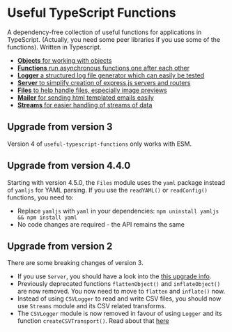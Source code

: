 # Useful TypeScript Functions

A dependency-free collection of useful functions for applications in TypeScript. (Actually, you need some peer libraries if you use some of the functions). Written in Typescript.

- [**Objects** for working with objects](src/Objects.md)
- [**Functions** run asynchronous functions one after each other](src/Functions.md)
- [**Logger** a structured log file generator which can easily be tested](src/Logger.md)
- [**Server** to simplify creation of express.js servers and routers](src/Server.md)
- [**Files** to help handle files, especially image previews](src/Files.md)
- [**Mailer** for sending html templated emails easily](src/Mailer.md)
- [**Streams** for easier handling of streams of data](src/Streams.md)

## Upgrade from version 3

Version 4 of `useful-typescript-functions` only works with ESM.

## Upgrade from version 4.4.0

Starting with version 4.5.0, the `Files` module uses the `yaml` package instead of `yamljs` for YAML parsing. If you use the `readYAML()` or `readConfig()` functions, you need to:

- Replace `yamljs` with `yaml` in your dependencies: `npm uninstall yamljs && npm install yaml`
- No code changes are required - the API remains the same

## Upgrade from version 2

There are some breaking changes of version 3.

- If you use `Server`, you should have a look into the [this upgrade info](src/Server.md#upgrading-from-version-2).
- Previously deprecated functions `flattenObject()` and `inflateObject()` are now removed. You now need to move to `flatten` and `inflate()` now.
- Instead of using `CSVLogger` to read and write CSV files, you should now use `Streams` module and its CSV related transforms.
- The `CSVLogger` module is now removed in favour of using `Logger` and its function `createCSVTransport()`. Read about that [here](src/Logger.md#set-an-alternative-transport-with-settransport)
